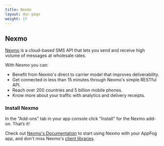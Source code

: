 ```yaml
---
title: Nexmo
layout: doc-page
weight: 17
---
```


## Nexmo

[Nexmo](http://nexmo.com/) is a cloud-based SMS API that lets you send and receive high volume of messages at wholesale rates.

With Nexmo you can:

* Benefit from Nexmo's direct to carrier model that improves deliverability.
* Get connected in less than 15 minutes through Nexmo's simple RESTful API.
* Reach over 200 countries and 5 billion mobile phones.
* Know more about your traffic with analytics and delivery receipts.

### Install Nexmo

In the "Add-ons" tab in your app console click "Install" for the Nexmo add-on. That’s it!

Check out [Nexmo's Documentation](http://nexmo.com/documentation/index.html) to start using Nexmo with your AppFog app, and don't miss Nexmo's [client libraries](http://nexmo.com/documentation/libs/index.html).
